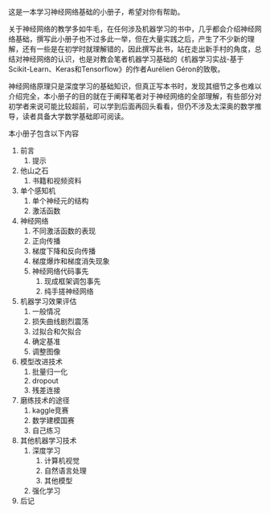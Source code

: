 这是一本学习神经网络基础的小册子，希望对你有帮助。

关于神经网络的教学多如牛毛，在任何涉及机器学习的书中，几乎都会介绍神经网络基础，撰写此小册子也不过多此一举，但在大量实践之后，产生了不少新的理解，还有一些是在初学时就理解错的，因此撰写此书，站在走出新手村的角度，总结对神经网络的认识，也是对教会笔者机器学习基础的《机器学习实战-基于Scikit-Learn、Keras和Tensorflow》的作者Aurélien Géron的致敬。

神经网络原理只是深度学习的基础知识，但真正写本书时，发现其细节之多也难以介绍完全，本小册子的目的就在于阐释笔者对于神经网络的全部理解，有些部分对初学者来说可能比较超前，可以学到后面再回头看看，但仍不涉及太深奥的数学推导，读者具备大学数学基础即可阅读。

本小册子包含以下内容

1. 前言
   1. 提示
2. 他山之石
   1. 书籍和视频资料
3. 单个感知机
   1. 单个神经元的结构
   2. 激活函数
4. 神经网络
   1. 不同激活函数的表现
   2. 正向传播
   3. 梯度下降和反向传播
   4. 梯度爆炸和梯度消失现象
   5. 神经网络代码事先
      1. 现成框架调包事先
      2. 纯手搓神经网络
5. 机器学习效果评估
   1. 一般情况
   2. 损失曲线剧烈震荡
   3. 过拟合和欠拟合
   4. 确定基准
   5. 调整图像
6. 模型改进技术
   1. 批量归一化
   2. dropout
   3. 残差连接
7. 磨练技术的途径
   1. kaggle竞赛
   2. 数学建模国赛
   3. 自己练习
8. 其他机器学习技术
   1. 深度学习
      1. 计算机视觉
      2. 自然语言处理
      3. 其他模型
   2. 强化学习
9. 后记
